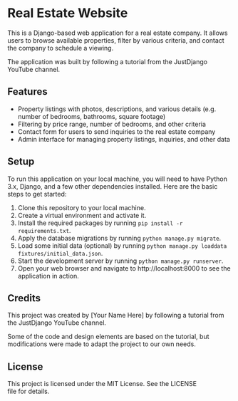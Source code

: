 # Real Estate Website

This is a Django-based web application for a real estate company. It allows users to browse available properties, filter by various criteria, and contact the company to schedule a viewing.

The application was built by following a tutorial from the JustDjango YouTube channel.

## Features

- Property listings with photos, descriptions, and various details (e.g. number of bedrooms, bathrooms, square footage)
- Filtering by price range, number of bedrooms, and other criteria
- Contact form for users to send inquiries to the real estate company
- Admin interface for managing property listings, inquiries, and other data

## Setup

To run this application on your local machine, you will need to have Python 3.x, Django, and a few other dependencies installed. Here are the basic steps to get started:
1. Clone this repository to your local machine.
2. Create a virtual environment and activate it.
3. Install the required packages by running `pip install -r requirements.txt`.
4. Apply the database migrations by running `python manage.py migrate`.
5. Load some initial data (optional) by running `python manage.py loaddata fixtures/initial_data.json`.
6. Start the development server by running `python manage.py runserver`.
7. Open your web browser and navigate to http://localhost:8000 to see the application in action.

## Credits

This project was created by [Your Name Here] by following a tutorial from the JustDjango YouTube channel.

Some of the code and design elements are based on the tutorial, but modifications were made to adapt the project to our own needs.

## License

This project is licensed under the MIT License. See the LICENSE file for details.
